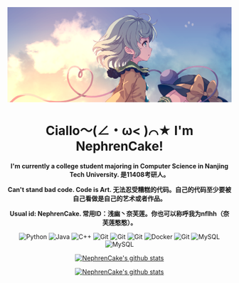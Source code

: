 <p align="center">
    <a href="https://nephrencake.github.io/">
        <img src="banner.png" alt="NephrenCake Banner">
    </a>
</p>

<h1 align="center">
    <strong>
        Ciallo～(∠・ω< )⌒★ I'm NephrenCake!
    </strong>
</h1>

<p align="center">
    <strong>
        I'm currently a college student majoring in Computer Science in Nanjing Tech University. 是11408考研人。
    </strong>
</p>

<p align="center">
    <strong>
        Can't stand bad code. Code is Art. 无法忍受糟糕的代码。自己的代码至少要被自己看做是自己的艺术或者作品。
    </strong>
</p>

<p align="center">
    <strong>
        Usual id: NephrenCake. 常用ID：浅幽丶奈芙莲。你也可以称呼我为nflhh（奈芙莲憨憨）。
    </strong>
</p>

<p align="center">
    <img src="https://img.shields.io/badge/-Python-black?style=flat-square&logo=Python" alt="Python">
    <img src="https://img.shields.io/badge/-java-black?style=flat-square&logo=Java" alt="Java">
    <img src="https://img.shields.io/badge/-C++-black?style=flat-square&logo=C" alt="C++">
    <img src="https://img.shields.io/badge/-PyTorch-black?style=flat-square&logo=PyTorch" alt="Git">
    <img src="https://img.shields.io/badge/-OpenCV-black?style=flat-square&logo=OpenCV" alt="Git">
    <img src="https://img.shields.io/badge/-Django-black?style=flat-square&logo=Django" alt="Git">
    <img src="https://img.shields.io/badge/-Docker-black?style=flat-square&logo=Docker" alt="Docker">
    <img src="https://img.shields.io/badge/-Git-black?style=flat-square&logo=Git" alt="Git">
    <img src="https://img.shields.io/badge/-MySQL-black?style=flat-square&logo=MySql" alt="MySQL">
    <img src="https://img.shields.io/badge/-Linux-black?style=flat-square&logo=Linux" alt="MySQL">
</p>

<p align="center">
    <a href="https://github.com/NephrenCake">
        <img src="https://github-readme-stats.vercel.app/api?username=NephrenCake&hide_border=true&show_icons=true&theme=buefy&icon_color=7957d5" alt="NephrenCake's github stats">
    </a>
</p>
<p align="center">
    <a href="https://github.com/NephrenCake">
        <img src="https://github-readme-stats-one-bice.vercel.app/api/top-langs/?username=NephrenCake&layout=compact&exclude_repo=NephrenCake.github.io&hide_border=true&langs_count=10&theme=buefy" alt="NephrenCake's github stats">
    </a>
</p>

<!--
<p align="center">
  <strong><a href="">Official Website</a></strong> |
  <strong><a href="">Twitter</a></strong> |
  <strong><a href="">Discord</a></strong> |
  <strong><a href="">LinkedIn</a></strong> |
  <strong><a href="">Twitch</a></strong>
</p>
-->

<!--
**NephrenCake/NephrenCake** is a ✨ _special_ ✨ repository because its `README.md` (this file) appears on your GitHub profile.
Here are some ideas to get you started:
- 🔭 I’m currently working on ...
- 🌱 I’m currently learning ...
- 👯 I’m looking to collaborate on ...
- 🤔 I’m looking for help with ...
- 💬 Ask me about ...
- 📫 How to reach me: ...
- 😄 Pronouns: ...
- ⚡ Fun fact: ...
-->
